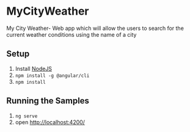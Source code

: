 # MyCityWeather
My City Weather- Web app which will allow the users to search for the current weather conditions using the name of a city
## Setup

1. Install [NodeJS](http://nodejs.org/)
2. `npm install -g @angular/cli`
3. `npm install`

## Running the Samples

1. `ng serve`
2. open [http://localhost:4200/](http://localhost:4200/)